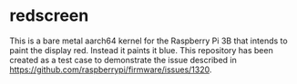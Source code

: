 # redscreen

This is a bare metal aarch64 kernel for the Raspberry Pi 3B that intends to
paint the display red. Instead it paints it blue. This repository has been
created as a test case to demonstrate the issue described in
https://github.com/raspberrypi/firmware/issues/1320.
